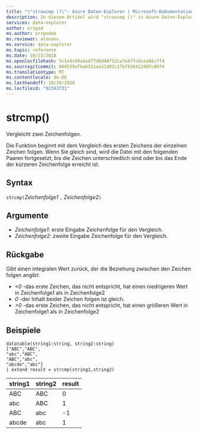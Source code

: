 ```yaml
---
title: "\"straucmp ()\": Azure Daten-Explorer | Microsoft-Dokumentation"
description: In diesem Artikel wird "straucmp ()" in Azure Daten-Explorer beschrieben.
services: data-explorer
author: orspod
ms.author: orspodek
ms.reviewer: alexans
ms.service: data-explorer
ms.topic: reference
ms.date: 10/23/2018
ms.openlocfilehash: 5c1e4cb9a4ad77d0d48f52ca7e47fc6cea06cff4
ms.sourcegitcommit: 608539af6ab511aa11d82c17b782641340fc8974
ms.translationtype: MT
ms.contentlocale: de-DE
ms.lasthandoff: 10/20/2020
ms.locfileid: "92243731"
---
```

# <a name="strcmp"></a>strcmp()

Vergleicht zwei Zeichenfolgen.

Die Funktion beginnt mit dem Vergleich des ersten Zeichens der einzelnen Zeichen folgen. Wenn Sie gleich sind, wird die Datei mit den folgenden Paaren fortgesetzt, bis die Zeichen unterschiedlich sind oder bis das Ende der kürzeren Zeichenfolge erreicht ist.

## <a name="syntax"></a>Syntax

`strcmp(`*Zeichenfolge1* `,` *Zeichenfolge2*`)` 

## <a name="arguments"></a>Argumente

* *Zeichenfolge1*: erste Eingabe Zeichenfolge für den Vergleich. 
* *Zeichenfolge2*: zweite Eingabe Zeichenfolge für den Vergleich.

## <a name="returns"></a>Rückgabe

Gibt einen integralen Wert zurück, der die Beziehung zwischen den Zeichen folgen angibt:
* *<0* -das erste Zeichen, das nicht entspricht, hat einen niedrigeren Wert in Zeichenfolge1 als in Zeichenfolge2
* *0* -der Inhalt beider Zeichen folgen ist gleich.
* *>0* -das erste Zeichen, das nicht entspricht, hat einen größeren Wert in Zeichenfolge1 als in Zeichenfolge2

## <a name="examples"></a>Beispiele

```
datatable(string1:string, string2:string)
["ABC","ABC",
"abc","ABC",
"ABC","abc",
"abcde","abc"]
| extend result = strcmp(string1,string2)
```

|string1|string2|result|
|---|---|---|
|ABC|ABC|0|
|abc|ABC|1|
|ABC|abc|-1|
|abcde|abc|1|